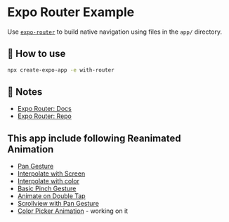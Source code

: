 # Expo Router Example

Use [`expo-router`](https://expo.github.io/router) to build native navigation using files in the `app/` directory.

## 🚀 How to use

```sh
npx create-expo-app -e with-router
```

## 📝 Notes

- [Expo Router: Docs](https://expo.github.io/router)
- [Expo Router: Repo](https://github.com/expo/router)

## This app include following Reanimated Animation
- [Pan Gesture](./app/animation/PanGesture/index.jsx)
- [Interpolate with Screen](./app/animation/InterPolateWithScreen/index.jsx)
- [Interpolate with color](./app/animation/InterpolateColor/index.jsx)
- [Basic Pinch Gesture](./app/animation/AnimateOnDoubleTap/index.jsx)
- [Animate on Double Tap](./app/animation/AnimateOnDoubleTap/index.jsx)
- [Scrollview with Pan Gesture](./app/animation/ScrollviewWithPanGesture/index.jsx)
- [Color Picker Animation](./app/animation/ColorPickerAnimation/index.jsx) - working on it